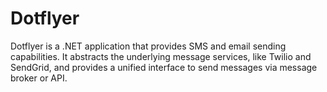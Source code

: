 # Dotflyer

Dotflyer is a .NET application that provides SMS and email sending capabilities. It abstracts the underlying message services, like Twilio and SendGrid, and provides a unified interface to send messages via message broker or API.
